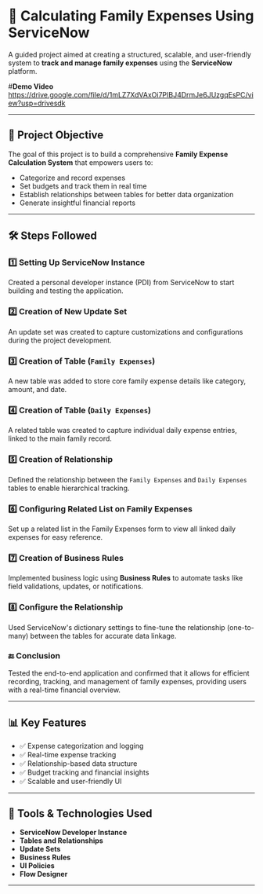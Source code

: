 # 💸 Calculating Family Expenses Using ServiceNow

A guided project aimed at creating a structured, scalable, and user-friendly system to **track and manage family expenses** using the **ServiceNow** platform.

#**Demo Video**
https://drive.google.com/file/d/1mLZ7XdVAxOi7PIBJ4DrmJe6JUzgqEsPC/view?usp=drivesdk

---

## 🧾 Project Objective

The goal of this project is to build a comprehensive **Family Expense Calculation System** that empowers users to:

- Categorize and record expenses
- Set budgets and track them in real time
- Establish relationships between tables for better data organization
- Generate insightful financial reports

---

## 🛠️ Steps Followed

### 1️⃣ Setting Up ServiceNow Instance
Created a personal developer instance (PDI) from ServiceNow to start building and testing the application.

### 2️⃣ Creation of New Update Set
An update set was created to capture customizations and configurations during the project development.

### 3️⃣ Creation of Table (`Family Expenses`)
A new table was added to store core family expense details like category, amount, and date.

### 4️⃣ Creation of Table (`Daily Expenses`)
A related table was created to capture individual daily expense entries, linked to the main family record.

### 5️⃣ Creation of Relationship
Defined the relationship between the `Family Expenses` and `Daily Expenses` tables to enable hierarchical tracking.

### 6️⃣ Configuring Related List on Family Expenses
Set up a related list in the Family Expenses form to view all linked daily expenses for easy reference.

### 7️⃣ Creation of Business Rules
Implemented business logic using **Business Rules** to automate tasks like field validations, updates, or notifications.

### 8️⃣ Configure the Relationship
Used ServiceNow's dictionary settings to fine-tune the relationship (one-to-many) between the tables for accurate data linkage.

### 🔚 Conclusion
Tested the end-to-end application and confirmed that it allows for efficient recording, tracking, and management of family expenses, providing users with a real-time financial overview.

---

## 📊 Key Features

- ✅ Expense categorization and logging
- ✅ Real-time expense tracking
- ✅ Relationship-based data structure
- ✅ Budget tracking and financial insights
- ✅ Scalable and user-friendly UI

---

## 🧠 Tools & Technologies Used

- **ServiceNow Developer Instance**
- **Tables and Relationships**
- **Update Sets**
- **Business Rules**
- **UI Policies**
- **Flow Designer**

---
